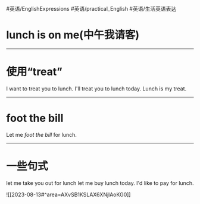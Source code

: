 #英语/EnglishExpressions #英语/practical_English #英语/生活英语表达
# lunch is on me(中午我请客)

---
# 使用“treat”
I want to treat you to lunch.
I'll treat you to lunch today.
Lunch is my treat.

---
# foot the bill
Let me *foot the bill* for lunch.

---
# 一些句式
let me take you out for lunch
let me buy lunch today.
I'd like to pay for lunch.

![[2023-08-13#^area=AXvSB1KSLAX6XNjlAoKG0]]